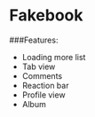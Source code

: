 # Fakebook

###Features:
- Loading more list
- Tab view
- Comments
- Reaction bar
- Profile view
- Album
